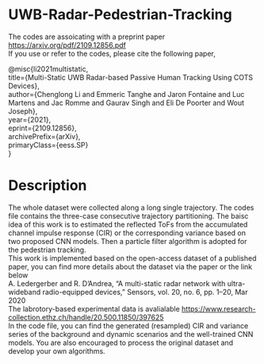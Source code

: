 # UWB-Radar-Pedestrian-Tracking 
The codes are assoicating with a preprint paper https://arxiv.org/pdf/2109.12856.pdf  
If you use or refer to the codes, please cite the following paper,  
   
@misc{li2021multistatic,  
      title={Multi-Static UWB Radar-based Passive Human Tracking Using COTS Devices},   
      author={Chenglong Li and Emmeric Tanghe and Jaron Fontaine and Luc Martens and Jac Romme and Gaurav Singh and Eli De Poorter and Wout Joseph},  
      year={2021},  
      eprint={2109.12856},  
      archivePrefix={arXiv},  
      primaryClass={eess.SP}  
} 
# Description
The whole dataset were collected along a long single trajectory. The codes file contains the three-case consecutive trajectory partitioning. The baisc idea of this work is to estimated the reflected ToFs from the accumulated channel impulse response (CIR) or the corresponding variance based on two proposed CNN models. Then a particle filter algorithm is adopted for the pedestrian tracking.  
This work is implemented based on the open-access dataset of a published paper, you can find more details about the dataset via the paper or the link below  
A. Ledergerber and R. D’Andrea, “A multi-static radar network with ultra-wideband radio-equipped devices,” Sensors, vol. 20, no. 6, pp. 1–20, Mar 2020  
The labrotory-based experimental data is avalialable
https://www.research-collection.ethz.ch/handle/20.500.11850/397625  
In the code file, you can find the generated (resampled) CIR and variance series of the background and dynamic scenarios and the well-trained CNN models. You are also encouraged to process the original dataset and develop your own algorithms.

 
